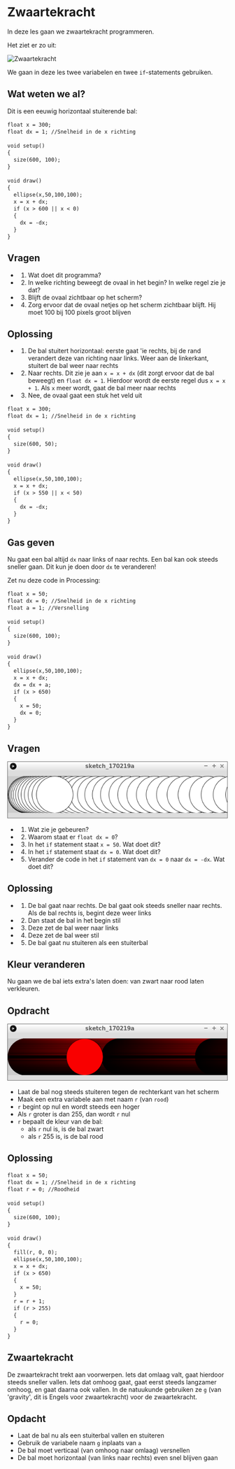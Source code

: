 # Zwaartekracht

In deze les gaan we zwaartekracht programmeren.

Het ziet er zo uit:

![Zwaartekracht](Zwaartekracht.png)

We gaan in deze les twee variabelen en twee `if`-statements gebruiken. 

## Wat weten we al?

Dit is een eeuwig horizontaal stuiterende bal:

```
float x = 300; 
float dx = 1; //Snelheid in de x richting

void setup()
{
  size(600, 100);
}

void draw()
{
  ellipse(x,50,100,100);
  x = x + dx;
  if (x > 600 || x < 0)
  {
    dx = -dx;
  }
}

```

## Vragen 

 * 1. Wat doet dit programma?
 * 2. In welke richting beweegt de ovaal in het begin? In welke regel zie je dat?
 * 3. Blijft de ovaal zichtbaar op het scherm?
 * 4. Zorg ervoor dat de ovaal netjes op het scherm zichtbaar blijft. Hij moet 100 bij 100 pixels groot blijven

## Oplossing

 * 1. De bal stuitert horizontaal: eerste gaat 'ie rechts, bij de rand verandert deze van richting naar links.
      Weer aan de linkerkant, stuitert de bal weer naar rechts
 * 2. Naar rechts. Dit zie je aan `x = x + dx` (dit zorgt ervoor dat de bal beweegt) en `float dx = 1`. Hierdoor
      wordt de eerste regel dus `x = x + 1`. Als `x` meer wordt, gaat de bal meer naar rechts
 * 3. Nee, de ovaal gaat een stuk het veld uit


```
float x = 300; 
float dx = 1; //Snelheid in de x richting

void setup()
{
  size(600, 50);
}

void draw()
{
  ellipse(x,50,100,100);
  x = x + dx;
  if (x > 550 || x < 50)
  {
    dx = -dx;
  }
}
```

## Gas geven

Nu gaat een bal altijd `dx` naar links of naar rechts. 
Een bal kan ook steeds sneller gaan.
Dit kun je doen door `dx` te veranderen!

Zet nu deze code in Processing:

```
float x = 50; 
float dx = 0; //Snelheid in de x richting
float a = 1; //Versnelling

void setup()
{
  size(600, 100);
}

void draw()
{
  ellipse(x,50,100,100);
  x = x + dx;
  dx = dx + a;
  if (x > 650)
  {
    x = 50;
    dx = 0;
  }
}
```

## Vragen

![Gas geven](Zwaartekracht_gas_geven.png)

 * 1. Wat zie je gebeuren?
 * 2. Waarom staat er `float dx = 0`?
 * 3. In het `if` statement staat `x = 50`. Wat doet dit?
 * 4. In het `if` statement staat `dx = 0`. Wat doet dit?
 * 5. Verander de code in het `if` statement van `dx = 0` naar `dx = -dx`. Wat doet dit?

## Oplossing

 * 1. De bal gaat naar rechts. De bal gaat ook steeds sneller naar rechts. 
   Als de bal rechts is, begint deze weer links
 * 2. Dan staat de bal in het begin stil
 * 3. Deze zet de bal weer naar links
 * 4. Deze zet de bal weer stil
 * 5. De bal gaat nu stuiteren als een stuiterbal

## Kleur veranderen

Nu gaan we de bal iets extra's laten doen: van zwart naar rood laten verkleuren.

## Opdracht

![Opdracht 'Kleur veranderen'](Zwaartekracht_kleur_veranderen.png)


 * Laat de bal nog steeds stuiteren tegen de rechterkant van het scherm
 * Maak een extra variabele aan met naam `r` (van `rood`)
 * `r` begint op nul en wordt steeds een hoger
 * Als `r` groter is dan 255, dan wordt `r` nul
 * `r` bepaalt de kleur van de bal: 
    * als `r` nul is, is de bal zwart
    * als `r` 255 is, is de bal rood

## Oplossing

```
float x = 50; 
float dx = 1; //Snelheid in de x richting
float r = 0; //Roodheid

void setup()
{
  size(600, 100);
}

void draw()
{
  fill(r, 0, 0);
  ellipse(x,50,100,100);
  x = x + dx;
  if (x > 650)
  {
    x = 50;
  }
  r = r + 1;
  if (r > 255)
  {
    r = 0;
  }
}
```

## Zwaartekracht

De zwaartekracht trekt aan voorwerpen. Iets dat omlaag valt, gaat hierdoor steeds sneller vallen.
Iets dat omhoog gaat, gaat eerst steeds langzamer omhoog, en gaat daarna ook vallen.
In de natuukunde gebruiken ze `g` (van 'gravity', dit is Engels voor zwaartekracht)
voor de zwaartekracht.

## Opdacht

 * Laat de bal nu als een stuiterbal vallen en stuiteren
 * Gebruik de variabele naam `g` inplaats van `a`
 * De bal moet verticaal (van omhoog naar omlaag) versnellen
 * De bal moet horizontaal (van links naar rechts) even snel blijven gaan
